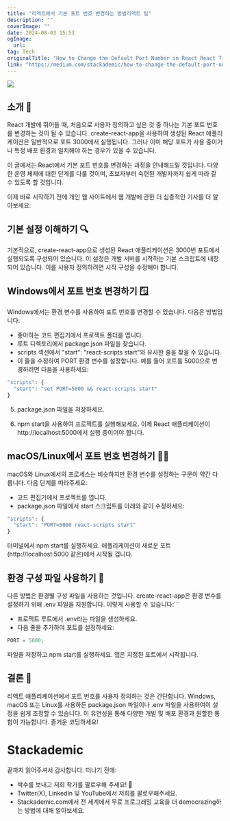 ```yaml
---
title: "리액트에서 기본 포트 번호 변경하는 방법리액트 팁"
description: ""
coverImage: ""
date: 2024-08-03 15:53
ogImage: 
  url: 
tag: Tech
originalTitle: "How to Change the Default Port Number in React React Tips"
link: "https://medium.com/stackademic/how-to-change-the-default-port-number-in-react-react-tips-1a957b54759e"
---
```




<img src="/assets/img/HowtoChangetheDefaultPortNumberinReactReactTips_0.png" />

## 소개 🌟

React 개발에 뛰어들 때, 처음으로 사용자 정의하고 싶은 것 중 하나는 기본 포트 번호를 변경하는 것이 될 수 있습니다. create-react-app을 사용하여 생성된 React 애플리케이션은 일반적으로 포트 3000에서 실행됩니다. 그러나 이미 해당 포트가 사용 중이거나 특정 배포 환경과 일치해야 하는 경우가 있을 수 있습니다.

이 글에서는 React에서 기본 포트 번호를 변경하는 과정을 안내해드릴 것입니다. 다양한 운영 체제에 대한 단계를 다룰 것이며, 초보자부터 숙련된 개발자까지 쉽게 따라 갈 수 있도록 할 것입니다.

<div class="content-ad"></div>

이제 바로 시작하기 전에 개인 웹 사이트에서 웹 개발에 관한 더 심층적인 기사를 더 알아보세요:

## 기본 설정 이해하기 🔍

기본적으로, create-react-app으로 생성된 React 애플리케이션은 3000번 포트에서 실행되도록 구성되어 있습니다. 이 설정은 개발 서버를 시작하는 기본 스크립트에 내장되어 있습니다. 이를 사용자 정의하려면 시작 구성을 수정해야 합니다.

## Windows에서 포트 번호 변경하기 🪟

<div class="content-ad"></div>

Windows에서는 환경 변수를 사용하여 포트 번호를 변경할 수 있습니다. 다음은 방법입니다:

- 좋아하는 코드 편집기에서 프로젝트 폴더를 엽니다.
- 루트 디렉토리에서 package.json 파일을 찾습니다.
- scripts 섹션에서 "start": "react-scripts start"와 유사한 줄을 찾을 수 있습니다.
- 이 줄을 수정하여 PORT 환경 변수를 설정합니다. 예를 들어 포트를 5000으로 변경하려면 다음을 사용하세요:

```js
"scripts": {
  "start": "set PORT=5000 && react-scripts start"
}
```

5. package.json 파일을 저장하세요.

<div class="content-ad"></div>

6. npm start을 사용하여 프로젝트를 실행해보세요. 이제 React 애플리케이션이 http://localhost:5000에서 실행 중이어야 합니다.

## macOS/Linux에서 포트 번호 변경하기 🐧🍏

macOS와 Linux에서의 프로세스는 비슷하지만 환경 변수를 설정하는 구문이 약간 다릅니다. 다음 단계를 따라주세요:

- 코드 편집기에서 프로젝트를 엽니다.
- package.json 파일에서 start 스크립트를 아래와 같이 수정하세요:

<div class="content-ad"></div>

```js
"scripts": {
  "start": "PORT=5000 react-scripts start"
}
```

터미널에서 npm start를 실행하세요. 애플리케이션이 새로운 포트(http://localhost:5000 같은)에서 시작될 겁니다.

## 환경 구성 파일 사용하기 📄

다른 방법은 환경별 구성 파일을 사용하는 것입니다. create-react-app은 환경 변수를 설정하기 위해 .env 파일을 지원합니다. 이렇게 사용할 수 있습니다:```

<div class="content-ad"></div>

- 프로젝트 루트에서 .env라는 파일을 생성하세요.
- 다음 줄을 추가하여 포트를 설정하세요:

```js
PORT = 5000;
```

파일을 저장하고 npm start를 실행하세요. 앱은 지정된 포트에서 시작됩니다.

## 결론 🎉

<div class="content-ad"></div>

리액트 애플리케이션에서 포트 번호를 사용자 정의하는 것은 간단합니다. Windows, macOS 또는 Linux를 사용하든 package.json 파일이나 .env 파일을 사용하여이 설정을 쉽게 조정할 수 있습니다. 이 유연성을 통해 다양한 개발 및 배포 환경과 원할한 통합이 가능합니다. 즐거운 코딩하세요!

# Stackademic

끝까지 읽어주셔서 감사합니다. 떠나기 전에:

- 박수를 보내고 저희 작가를 팔로우해 주세요! 👏
- Twitter(X), LinkedIn 및 YouTube에서 저희를 팔로우해주세요.
- Stackademic.com에서 전 세계에서 무료 프로그래밍 교육을 더 democrazing하는 방법에 대해 알아보세요.
